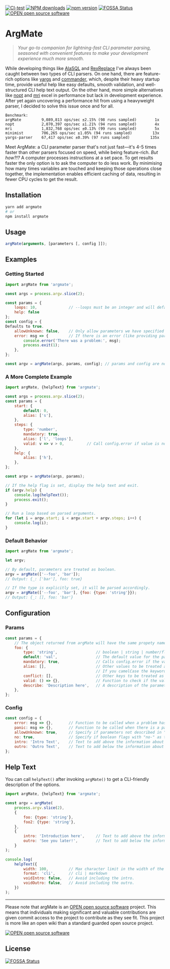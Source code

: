 [![CI-test](https://github.com/mathiasrw/argmate/workflows/CI-test/badge.svg)](https://github.com/mathiasrw/argmate/actions)
[![NPM downloads](https://img.shields.io/npm/dm/argmate.svg?style=flat&label=npm%20downloads)](https://npm-stat.com/charts.html?package=argmate)
[![npm version](https://badge.fury.io/js/argmate.svg)](https://www.npmjs.com/package/argmate)
[![FOSSA Status](https://img.shields.io/badge/license-CC%20BY-brightgreen.svg)](https://app.fossa.io/projects/git%2Bgithub.com%2Fmathiasrw%2Fargmate?ref=badge_shield)
[![OPEN open source software](https://img.shields.io/badge/Open--OSS-%E2%9C%94-brightgreen.svg)](http://open-oss.com)

# ArgMate

> _Your go-to companion for lightning-fast CLI parameter parsing, seasoned with convenient features to make your development experience much more smooth._

While developing things like [AlaSQL](https://www.npmjs.com/package/alasql) and [RexReplace](https://www.npmjs.com/package/rexreplace) I've always been caught between two types of CLI parsers. On one hand, there are feature-rich options like [yargs](https://www.npmjs.com/package/yargs) and [commander](https://www.npmjs.com/package/commander), which, despite their heavy startup time, provide useful help like easy defaults, smooth validation, and well-structured CLI help text output. On the other hand, more simple alternatives like [nopt](https://www.npmjs.com/package/nopt) and [mri](https://www.npmjs.com/package/mri) excel in performance but lack in development experience. After yet again uncovering a performance hit from using a heavyweight parser, I decided to solve this issue once and for all.

```
Benchmark:
argMate         9,089,813 ops/sec ±2.15% (98 runs sampled)		  1x
nopt            2,070,397 ops/sec ±1.21% (94 runs sampled)		  4x
mri             1,832,768 ops/sec ±0.13% (99 runs sampled)		  5x
minimist        706,265 ops/sec ±1.05% (94 runs sampled)		 13x
yargs-parser    67,417 ops/sec ±0.39% (97 runs sampled)			135x
```

Meet ArgMate: a CLI parameter parser that's not just fast—it's 4-5 times faster than other parsers focused on speed, while being feature-rich. _But how?!?_ A computer processes instructions at a set pace. To get results faster the only option is to ask the computer to do less work. By minimising how many times variables are touched and keeping those operations close together, the implementation enables efficient caching of data, resulting in fewer CPU cycles to get the result.



## Installation

```sh
yarn add argmate
# or
npm install argmate
```

## Usage

```js
argMate(arguments, [parameters [, config ]]);
```

## Examples

### Getting Started

```js
import argMate from 'argmate';

const args = process.argv.slice(2);

const params = {
	loops: 10, 				// --loops must be an integer and will default to 10 if not set.
	help: false
};
const config = {
Defaults to true.
	allowUnknown: false,	// Only allow parameters we have specified (--loops and --help). 
	error: msg => {			// If there is an error (like providing parameters not allowed), this function will be invoked.
		console.error('There was a problem:', msg);
		process.exit(1);
	},
};

const argv = argMate(args, params, config); // params and config are not mandatory
```

### A More Complete Example

```js
import argMate, {helpText} from 'argmate';

const args = process.argv.slice(2);
const params = {
	start: {
		default: 0,
		alias: ['s'],
	},
	steps: {
		type: 'number',
		mandatory: true,
		alias: ['l', 'loops'],
		valid: v => v > 0, 			// Call config.error if value is not valid
	},
	help: {
		alias: ['h'],
	},
};

const argv = argMate(args, params);

// If the help flag is set, display the help text and exit.
if (argv.help) {
	console.log(helpText());
	process.exit();
}

// Run a loop based on parsed arguments.
for (let i = argv.start; i < argv.start + argv.steps; i++) {
	console.log(i);
}
```

### Default Behavior

```js
import argMate from 'argmate';

let argv;

// By default, parameters are treated as boolean.
argv = argMate(['--foo', 'bar']);
// Output: {_: ['bar'], foo: true}

// If the type is explicitly set, it will be parsed accordingly.
argv = argMate(['--foo', 'bar'], {foo: {type: 'string'}});
// Output: {_: [], foo: 'bar'}
```

## Configuration

### Params

```js
const params = {
	// The object returned from argMate will have the same propety names as this object
	foo: {
		type: 'string', 				// boolean | string | number/float | int | hex | array/string[] | number[]/float[] | int[] | hex[]
		default: 'val', 				// The default value for the parameter. If the type is not specified, the type will be determined from this field.
		mandatory: true, 				// Calls config.error if the value is not provided. No effect if used in combination with "default".
		alias: [], 						// Other values to be treated as this parameter. Also accepts a single string.
										// If you camelCase the keyword, it will treat kebab-case of the word as an alias
		conflict: [], 					// Other keys to be treated as conflicting. Also accepts a single string.
		valid: () => {}, 				// Function to check if the value is valid (will call config.error if not valid)
		describe: 'Description here', 	// A description of the parameter. Will be used for the helpText (see below).
	},
};
```

### Config

```js
const config = {
	error: msg => {},		// Function to be called when a problem has been detected in the parsing. Defaults to throwing an informative exception (should probably be changed to something more friendly)
	panic: msg => {},		// Function to be called when there is a panic in the engine. Defaults to throwing an informative exception. (Mostly used for development and should probably not be changed.)
	allowUnknown: true, 	// Specify if parameters not described in "params" are allowed. If violated, config.error will be called.
	no: true, 				// Specify if boolean flags with "no-" as the first part will be treated as a negation. If so, --no-foo will result in {'_':[], 'foo': false}. Works well with default: true;
	intro: 'Intro Text', 	// Text to add above the information about each parameter in the help text.
	outro: 'Outro Text', 	// Text to add below the information about each parameter in the help text.
};
```

## Help Text

You can call `helpText()` after invoking `argMate()` to get a CLI-friendly description of the options.

```js
import argMate, {helpText} from 'argmate';

const argv = argMate(
	process.argv.slice(2),
	{
		foo: {type: 'string'},
		foo2: {type: 'string'},
	},
	{
		intro: 'Introduction here', 	// Text to add above the information about each parameter in the help text.
		outro: 'See you later!', 		// Text to add below the information about each parameter in the help text.
	}
);

console.log(
	helpText({
		width: 100,			// Max character limit in the width of the output.
		format: 'cli', 		// cli | markdown
		voidIntro: false, 	// Avoid including the intro.
		voidOutro: false, 	// Avoid including the outro.
	})
);
```

---

Please note that argMate is an [OPEN open source software](http://open-oss.com) project.
This means that individuals making significant and valuable contributions are given commit access to the project to contribute as they see fit. This project is more like an open wiki than a standard guarded open source project.

[![OPEN open source software](https://img.shields.io/badge/Open--OSS-%E2%9C%94-brightgreen.svg)](http://open-oss.com)

## License

[![FOSSA Status](https://app.fossa.io/api/projects/git%2Bgithub.com%2Fmathiasrw%2Fargmate.svg?type=large)](https://app.fossa.io/projects/git%2Bgithub.com%2Fmathiasrw%2Fargmate?ref=badge_large)
